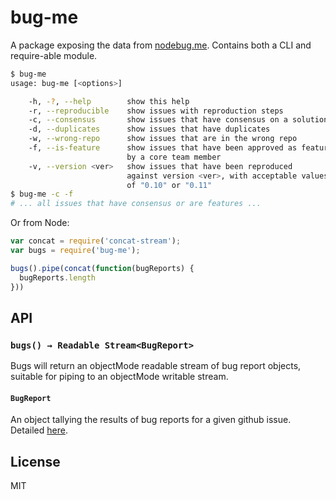 # bug-me

A package exposing the data from [nodebug.me](https://nodebug.me). Contains
both a CLI and require-able module.

```bash
$ bug-me
usage: bug-me [<options>]

    -h, -?, --help        show this help
    -r, --reproducible    show issues with reproduction steps
    -c, --consensus       show issues that have consensus on a solution
    -d, --duplicates      show issues that have duplicates
    -w, --wrong-repo      show issues that are in the wrong repo
    -f, --is-feature      show issues that have been approved as features
                          by a core team member
    -v, --version <ver>   show issues that have been reproduced 
                          against version <ver>, with acceptable values
                          of "0.10" or "0.11"
$ bug-me -c -f
# ... all issues that have consensus or are features ...
```

Or from Node:

```javascript
var concat = require('concat-stream');
var bugs = require('bug-me');

bugs().pipe(concat(function(bugReports) {
  bugReports.length
}))
```

## API

### `bugs() → Readable Stream<BugReport>`

Bugs will return an objectMode readable stream of bug report objects, suitable 
for piping to an objectMode writable stream.

#### `BugReport`

An object tallying the results of bug reports for a given github issue.
Detailed [here](https://github.com/nodebugme/site/blob/master/API.md#issue).

## License

MIT
